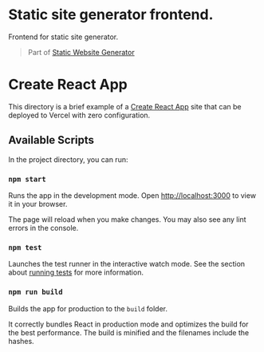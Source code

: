 # Static site generator frontend.
Frontend for static site generator.

> Part of [Static Website Generator](https://github.com/MosesSoftEng/static-site-generator)

# Create React App

This directory is a brief example of a [Create React App](https://github.com/facebook/create-react-app) site that can be deployed to Vercel with zero configuration.

## Available Scripts

In the project directory, you can run:

### `npm start`

Runs the app in the development mode. Open [http://localhost:3000](http://localhost:3000) to view it in your browser.

The page will reload when you make changes. You may also see any lint errors in the console.

### `npm test`

Launches the test runner in the interactive watch mode. See the section about [running tests](https://facebook.github.io/create-react-app/docs/running-tests) for more information.

### `npm run build`

Builds the app for production to the `build` folder.

It correctly bundles React in production mode and optimizes the build for the best performance. The build is minified and the filenames include the hashes.
